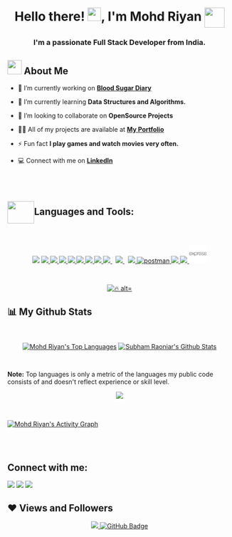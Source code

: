  <!-- 🙋‍♂️ -->
<!-- <a href="#"><img width="100%" height="auto" src="https://i.imgur.com/iXuL1HG.png" height="175px"/></a> -->

<h1 align="center">Hello there! <img src="https://raw.githubusercontent.com/MartinHeinz/MartinHeinz/master/wave.gif" height="30px" width="30px">, I'm Mohd Riyan <img src='https://i.giphy.com/media/LOnt6uqjD9OexmQJRB/giphy.webp' align='center' width="45px" height="45px"></h1>
<h3 align="center">I'm a passionate Full Stack Developer from India.</h3>

## <img src="https://www.emoji.com/wp-content/uploads/filebase/3d%20icons/emoji-3d%20icons-glossy-3d-icons-man-waving-72dpi-forPersonalUseOnly.gif" height="32px" width="32px"> About Me

- 🔭 I’m currently working on **[Blood Sugar Diary](https://bsdiary.web.app)**

- 🌱 I’m currently learning **Data Structures and Algorithms.**

- 👯 I’m looking to collaborate on **OpenSource Projects**

- 👨‍💻 All of my projects are available at **[My Portfolio](https://ri-yan.github.io/My-Profile/)**

<!-- - 📫 How to reach me mohdriyan08011995@gmail.com -->

- ⚡ Fun fact **I play games and watch movies very often.**
  
- 💻 Connect with me on **[LinkedIn](https://www.linkedin.com/in/mohd-riyan-0330b4225//)**
<br/>
<br/>

## <img align="center" src="https://media0.giphy.com/media/hs1qpmnmisAscX9FxR/giphy.gif?cid=ecf05e473s2rmlg4yvpgnzrsyfpyqofoptwxqnspuvz80yhb&rid=giphy.gif&ct=s" height="50px" width="60px">Languages and Tools:

<br/>
<p align="center"> 
    <a href="https://www.java.com" target="_blank"> <img src="https://img.icons8.com/color/48/000000/java-coffee-cup-logo.png"/></a>
    <a href="https://reactjs.org/" target="_blank"> <img src="https://img.icons8.com/color/48/000000/react-native.png"/> </a>
    <a href="https://www.w3schools.com/CPP/default.asp" target="_blank"> <img src="https://img.icons8.com/color/48/000000/c-plus-plus-logo.png"/> </a> 
    <a href="https://developer.mozilla.org/en-US/docs/Web/JavaScript" target="_blank"> <img src="https://img.icons8.com/color/48/000000/javascript.png"/> </a> 
    <a href="https://www.w3.org/html/" target="_blank"> <img src="https://img.icons8.com/color/48/000000/html-5.png"/> </a> 
    <a href="https://www.w3schools.com/css/" target="_blank"> <img src="https://img.icons8.com/color/48/000000/css3.png"/> </a> 
    <a href="https://getbootstrap.com" target="_blank"> <img src="https://img.icons8.com/color/48/000000/bootstrap.png"/> </a> 
    <a href="https://www.python.org" target="_blank"> <img src="https://img.icons8.com/color/48/000000/python.png"/> </a> 
    <a style="padding-right:8px;" href="https://nodejs.org" target="_blank"> <img src="https://img.icons8.com/color/48/000000/nodejs.png"/> </a> 
    <a style="padding-right:8px;" href="https://www.mysql.com/" target="_blank"> <img src="https://img.icons8.com/fluent/50/000000/mysql-logo.png"/> </a>
    <!-- <a href="https://www.mongodb.com/" target="_blank"> <img src="https://raw.githubusercontent.com/devicons/devicon/master/icons/mongodb/mongodb-original-wordmark.svg" alt="mongodb" width="48" height="48"/> </a>  -->
    <a href="https://www.postgresql.org/" target="_blank"> <img src="https://img.icons8.com/color/48/000000/postgreesql.png"/> </a> 
    <a href="https://postman.com" target="_blank"> <img src="https://www.vectorlogo.zone/logos/getpostman/getpostman-icon.svg" alt="postman" width="45" height="45"/> </a>   
    <a href="https://git-scm.com/" target="_blank"> <img src="https://img.icons8.com/color/48/000000/git.png"/> </a> 
    <!-- <a href="https://www.jenkins.io" target="_blank"> <img src="https://www.vectorlogo.zone/logos/jenkins/jenkins-icon.svg" alt="jenkins" width="48" height="48"/> </a>  -->
    <a href="https://redux.js.org" target="_blank"> <img src="https://img.icons8.com/color/48/000000/redux.png"/> </a>
    <a href="https://expressjs.com" target="_blank"> <img src="https://raw.githubusercontent.com/devicons/devicon/master/icons/express/express-original-wordmark.svg" alt="express" width="40" height="40"/> </a>
</p>

<!-- [![React Badge](https://img.shields.io/badge/-React-61DBFB?style=for-the-badge&labelColor=black&logo=react&logoColor=61DBFB)](#)  [![Javascript Badge](https://img.shields.io/badge/-Javascript-F0DB4F?style=for-the-badge&labelColor=black&logo=javascript&logoColor=F0DB4F)](#) [![Typescript Badge](https://img.shields.io/badge/-Typescript-007acc?style=for-the-badge&labelColor=black&logo=typescript&logoColor=007acc)](#) [![Nodejs Badge](https://img.shields.io/badge/-Nodejs-3C873A?style=for-the-badge&labelColor=black&logo=node.js&logoColor=3C873A)](#) [![GraphQL Badge](https://img.shields.io/badge/-GraphQl-e535ab?style=for-the-badge&labelColor=black&logo=node.js&logoColor=e535ab)](#) -->

<!-- [![GitHub Streak](https://streak-stats.demolab.com?user=Ri-yan&theme=react&hide_border=true&border_radius=5.6)](https://git.io/streak-stats) -->
<br/>

<p align="center">
<!-- <img src="https://i.giphy.com/media/VdoIFLsMIlwzfKD520/giphy.webp" width="60px"> -->
    <a href="https://git.io/streak-stats">
     <img title="🔥 alt="Mohd Riyan's streak" src="https://streak-stats.demolab.com?user=Ri-yan&theme=github-dark-blue&hide_border=true&border_radius=5.9"/>
    </a>
</p>

## 📊 My Github Stats

  <br/>
  <p align="center">
  <a href="https://github.com/Ri-yan/github-readme-stats"><img alt="Mohd Riyan's Top Languages" src="https://github-readme-stats.vercel.app/api/top-langs/?username=Ri-yan&langs_count=8&count_private=true&layout=compact&theme=react&hide_border=true&bg_color=0D1117" /></a>
  <a  href="https://github.com/Ri-yan/github-readme-stats"><img alt="Subham Raoniar's Github Stats" src="https://github-readme-stats.vercel.app/api?username=Ri-yan&show_icons=true&count_private=true&theme=react&hide_border=true&bg_color=0D1117" /></a>
  <p>
  <br/>

  <b>Note:</b> Top languages is only a metric of the languages my public code consists of and doesn't reflect experience or skill level.
  <br/>
<p align="center">
  <img  src="https://i.giphy.com/media/QssGEmpkyEOhBCb7e1/giphy.webp" style="float:center" width="60px">
</p>

<br/>

<a href="https://github.com/Ri-yan/github-readme-activity-graph"><img alt="Mohd Riyan's Activity Graph" src="https://github-readme-activity-graph.vercel.app/graph?username=ri-yan&bg_color=0D1117&color=5BCDEC&line=5BCDEC&point=FFFFFF&hide_border=true" /></a>


<br/>
<br/>

## Connect with me:
<p align="left">

<a href = "https://www.linkedin.com/in/mohd-riyan-0330b4225//"><img src="https://img.icons8.com/fluent/48/000000/linkedin.png"/></a>
<a href = "https://twitter.com/mohdriyan08"><img src="https://img.icons8.com/fluent/48/000000/twitter.png"/></a>
<a href = "https://www.instagram.com/mohdriyan01/"><img src="https://img.icons8.com/fluent/48/000000/instagram-new.png"/></a>
<!-- <a href = "https://www.youtube.com/channel/UC-NXT1lYAOPa3lrgWXqvuHA"><img src="https://img.icons8.com/color/48/000000/youtube-play.png"/></a> -->

</p>

## ❤ Views and Followers
<p align="center">
<a href="https://github.com/Meghna-DAS/github-profile-views-counter">
    <img src="https://komarev.com/ghpvc/?username=Ri-yan">
</a>
<a href="https://github.com/Ri-yan?tab=followers"><img src="https://img.shields.io/github/followers/Ri-yan?label=Followers&style=social" alt="GitHub Badge"></a>
</p>
